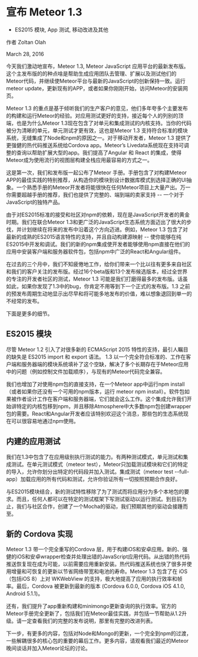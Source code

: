 # 宣布 Meteor 1.3 

- ES2015 模块, App 测试, 移动改进及其他

作者 Zoltan Olah

March 28, 2016 
     
今天我们激动地宣布，Meteor 1.3, Meteor JavaScript 应用平台的最新发布版。这个主发布版的的种点啥是帮助生成应用团队去管理、扩展以及测试他们的Meteor代码，并继续使Meteor平台与最新的JavaScript的创新保持一致。运行meteor update，更新现有的APP，或者如果你刚刚开始，访问Meteor的安装网页。
 
Meteor 1.3 的重点是基于倾听我们的生产客户的意见，他们多年夸多个主要发布的构建和运行Meteor的经验。对应用测试更好的支持，接近每个人的列别的顶端，也是为什么Meteor 1.3现在包含了对单元和集成测试的内核支持。当你的代码被分为清晰的单元，单元测试才更有效，这也是Meteor 1.3 支持符合标准的模块系统，无缝集成了Node和npm的原因之一。对于移动开发者，Meteor 1.3 提供了更强健的热代码推送系统给Cordova app。Meteor’s Livedata系统现在支持可调整的查询以帮助扩展大型的app。我们提高了Angular 和 React 的集成，使得Meteor成为使用流行的视图层构建全栈应用最容易的方式之一。

这是第一次，我们和发布版一起公布了Meteor 手册。手册包含了对构建Meteor APP的最佳实践的特别推荐，从构造你的模块到设计数据库模式到选择正确的UI抽象。一个熟悉手册的Meteor开发者将能很快在任何Meteor项目上大量产出。万一你需要超越手册的推荐，我们也提供了完整的、端到端的卖家支持 -- 一个对于JavaScript的独特产品。
 
由于对ES2015标准的接受和社区对npm的依赖，现在是JavaScript开发者的黄金时期。我们在联合Meteor 1.3和更广泛的JavaScript生态系统方面迈出了很大的步伐，并计划继续在将来的发布中沿着这个方向迈进。例如，Meteor 1.3 包含了对最新的成熟的ES2015语言特性的支持，并且自动构建源映射 -- 使你能够在纯ES2015中开发和调试。我们的新的npm集成使开发者能够使用npm直接在他们的应用中安装客户端和服务器软件包，包括npm中广泛的React和Angular组件。

在过去的三个月中，我们不知疲倦地工作，给你们带来一个比以往有更多来自社区和我们的客户关注的发布版。经过16个beta版和13个发布候选版本，经过全世界的专注的开发者社区的测试，Meteor 1.3 可能是我们打磨得最多的发布版。话虽如此，如果你发现了1.3中的bug，你肯定不用等到下一个正式的发布版。1.3 之前的预发布周期生动地显示出尽早和将可能多地发布的价值，难以想象退回到单一的不经常的发布。 

下面是更多的细节。 
 
## ES2015 模块

尽管 Meteor 1.2 引入了对很多新的 ECMAScript 2015 特性的支持，最引人瞩目的缺失是 ES2015 import 和 export 语法。 1.3 以一个完全符合标准的、工作在客户端和服务器端的模块系统填补了这个空缺，解决了多个长期存在于Meteor应用中的问题（例如控制文件加载顺序），与现有的Meteor代码完全兼容。

我们也增加了对使用npm包的直接支持，在一个Meteor app中运行npm install （或者如果你还没有一个可用的npm版本，运行 meteor npm install）。软件包如果被作者设计工作在客户端和服务器端，它们就会这么工作。这个集成允许我们开始讲特定的内核包移到npm，并且移除Atmosphere中大多数npm包创建wrapper包的需要。React和Angular开发者应该特别欢迎这个消息，那些包的生态系统现在可以很容易地通过npm使用。

## 内建的应用测试

我们在1.3中包含了在应用级别执行测试的能力。有两种测试模式，单元测试和集成测试。在单元测试模式（meteor test），Meteor只加载测试模块和它们的特定的导入，允许你划分出特定的代码段并加入测试。集成测试（meteor test --full-app）加载应用的所有代码和测试，允许你验证所有一切按照预期合作良好。

与ES2015模块结合，新的测试特性移除了为了测试而将应用分为多个本地包的要求。而且，任何人都可以在特定的测试框架下写测试驱动以运行测试。到目前为止，我们与社区合作，创建了一个Mocha的驱动，我们预期其他的驱动会接踵而至。
 
## 新的 Cordova 实现

Meteor 1.3 带一个完全重写的Cordova 层，用于构建iOS和安卓应用。新的、强健的iOS和安卓wrapper检查并处理出错的JavaScript应用代码。从出错的热代码推送恢复现在成为可能，以前需要应用重新安装。热代码推送系统也快了很多并使用增量和可恢复的更新以节省网络带宽和电池的寿命。Meteor 1.3 包含了在 iOS （包括iOS 8）上对 WKWebView 的支持，极大地提高了应用的执行效率和帧率。最后，Cordova 被更新到最新的版本 (Cordova 6.0.0, Cordova iOS 4.1.0, Android 5.1.1)。

还有，我们提升了app重新构建和minimongo更新查询的执行效率。官方的Meteor手册完全更新了，包括我们在Meteor最佳实践，并包括一节帮助从1.2升级。请一定查看我们的完整的发布说明，那里有完整的改进列表。

下一步，有更多的内容，包括对Node和Mongo的更新，一个完全到npm的过渡，一些解耦很多的核心包的重要的幕后工作。更多内容，请观看我们最近的Meteor 晚间谈话并加入Meteor论坛的讨论。


